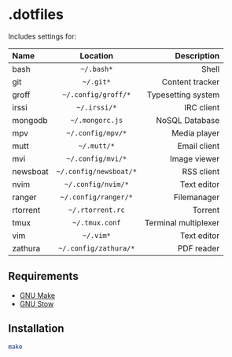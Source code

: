# .dotfiles

Includes settings for:

| Name     |        Location        |          Description |
| :------- | :--------------------: | -------------------: |
| bash     |       `~/.bash*`       |                Shell |
| git      |       `~/.git*`        |      Content tracker |
| groff    |  `~/.config/groff/*`   |   Typesetting system |
| irssi    |      `~/.irssi/*`      |           IRC client |
| mongodb  |    `~/.mongorc.js`     |       NoSQL Database |
| mpv      |   `~/.config/mpv/*`    |         Media player |
| mutt     |      `~/.mutt/*`       |         Email client |
| mvi      |   `~/.config/mvi/*`    |         Image viewer |
| newsboat | `~/.config/newsboat/*` |           RSS client |
| nvim     |   `~/.config/nvim/*`   |          Text editor |
| ranger   |  `~/.config/ranger/*`  |          Filemanager |
| rtorrent |    `~/.rtorrent.rc`    |              Torrent |
| tmux     |     `~/.tmux.conf`     | Terminal multiplexer |
| vim      |       `~/.vim*`        |          Text editor |
| zathura  | `~/.config/zathura/*`  |           PDF reader |

## Requirements

- [GNU Make](https://www.gnu.org/software/make/)
- [GNU Stow](https://www.gnu.org/software/stow/)

## Installation

```bash
make
```
